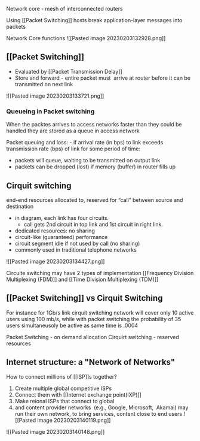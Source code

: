 
Network core - mesh of interconnected routers 

Using [[Packet Switching]] hosts break application-layer messages into packets

Network Core functions
![[Pasted image 20230203132928.png]]


## [[Packet Switching]]

- Evaluated by [[Packet Transmission Delay]]
- Store and forward - entire packet must  arrive at router before it can be transmitted on next link

![[Pasted image 20230203133721.png]]

### Queueing in Packet switching

When the packtes arrives to access networks faster than they could be handled they are stored as a queue in access network

Packet queuing and loss: - if arrival rate (in bps) to link exceeds transmission rate (bps) of link for some period of time:
- packets will queue, waiting to be transmitted on output link
- packets can be dropped (lost) if memory (buffer) in router fills up

## Cirquit switching
end-end resources allocated to, reserved for “call” between source and destination
- in diagram, each link has four circuits.
	- call gets 2nd circuit in top link and 1st circuit in right link.
- dedicated resources: no sharing
- circuit-like (guaranteed) performance
- circuit segment idle if not used by call (no sharing)
- commonly used in traditional telephone networks

![[Pasted image 20230203134427.png]]

Circuite switching may have 2 types of implementation
[[Frequency Division Multiplexing (FDM)]] and [[Time Division Multiplexing (TDM)]]

## [[Packet Switching]] vs Cirquit Switching

For instance for 1Gb/s link cirquit switching network will cover only 10 active users using 100 mb/s, while with packet switching the probability of 35 users simultaneusoly be active as same time is .0004

Packet Switching - on demand allocation
Cirquirt switching - reserved resources


## Internet structure: a "Network of Networks"

How to connect millions of [[ISP]]s together? 
1) Create multiple global competitive ISPs
2) Connect them with [[Internet exchange point(IXP)]]
3) Make reional ISPs that connect to global
4) and content provider networks  (e.g., Google, Microsoft,  Akamai) may run their own network, to bring services, content close to end users
![[Pasted image 20230203140119.png]]

![[Pasted image 20230203140148.png]]

